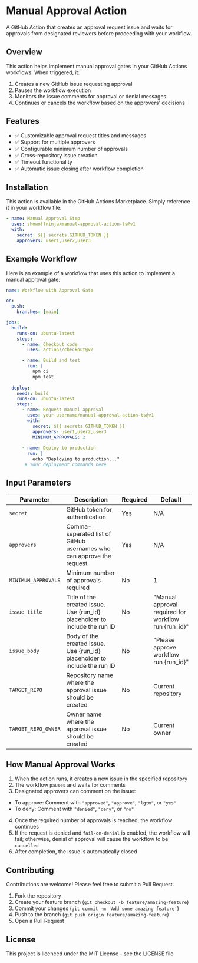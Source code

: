 # Manual Approval Action

A GitHub Action that creates an approval request issue and waits for approvals from designated reviewers before proceeding with your workflow.

## Overview

This action helps implement manual approval gates in your GitHub Actions workflows. When triggered, it:

1. Creates a new GitHub issue requesting approval
2. Pauses the workflow execution
3. Monitors the issue comments for approval or denial messages
4. Continues or cancels the workflow based on the approvers' decisions

## Features
- ✅ Customizable approval request titles and messages
- ✅ Support for multiple approvers
- ✅ Configurable minimum number of approvals
- ✅ Cross-repository issue creation
- ✅ Timeout functionality
- ✅ Automatic issue closing after workflow completion

## Installation

This action is available in the GitHub Actions Marketplace. Simply reference it in your workflow file:

```yaml
- name: Manual Approval Step
  uses: showoffninja/manual-approval-action-ts@v1
  with:
    secret: ${{ secrets.GITHUB_TOKEN }}
    approvers: user1,user2,user3
```

## Example Workflow

Here is an example of a workflow that uses this action to implement a manual approval gate:

```yaml
name: Workflow with Approval Gate

on:
  push:
    branches: [main]

jobs:
  build:
    runs-on: ubuntu-latest
    steps:
      - name: Checkout code
        uses: actions/checkout@v2

      - name: Build and test
        run: |
          npm ci
          npm test
          
  deploy:
    needs: build
    runs-on: ubuntu-latest
    steps:
      - name: Request manual approval
        uses: your-username/manual-approval-action-ts@v1
        with:
          secret: ${{ secrets.GITHUB_TOKEN }}
          approvers: user1,user2,user3
          MINIMUM_APPROVALS: 2
          
      - name: Deploy to production
        run: |
          echo "Deploying to production..."
       # Your deployment commands here
```

## Input Parameters
| Parameter | Description | Required | Default |
|-----------|-------------|----------|---------|
| `secret` | GitHub token for authentication | Yes | N/A |
| `approvers` | Comma-separated list of GitHub usernames who can approve the request | Yes | N/A |
| `MINIMUM_APPROVALS` | Minimum number of approvals required | No | 1 |
| `issue_title` | Title of the created issue. Use {run_id} placeholder to include the run ID | No | "Manual approval required for workflow run {run_id}" |
| `issue_body` | Body of the created issue. Use {run_id} placeholder to include the run ID | No | "Please approve workflow run {run_id}" |
| `TARGET_REPO` | Repository name where the approval issue should be created | No | Current repository |
| `TARGET_REPO_OWNER` | Owner name where the approval issue should be created | No | Current owner |

## How Manual Approval Works

1. When the action runs, it creates a new issue in the specified repository
2. The workflow `pauses` and waits for comments
3. Designated approvers can comment on the issue:
  - To approve: Comment with `"approved"`, `"approve"`, `"lgtm"`, or `"yes"`
  - To deny: Comment with `"denied"`, `"deny"`, or `"no"`
4. Once the required number of approvals is reached, the workflow continues
5. If the request is denied and `fail-on-denial` is enabled, the workflow will fail; otherwise, denial of approval will cause the workflow to be `cancelled`
6. After completion, the issue is automatically closed

## Contributing
Contributions are welcome! Please feel free to submit a Pull Request.

1. Fork the repository
2. Create your feature branch (`git checkout -b feature/amazing-feature`)
3. Commit your changes (`git commit -m 'Add some amazing feature'`)
4. Push to the branch (`git push origin feature/amazing-feature`)
5. Open a Pull Request

## License
This project is licenced under the MIT License - see the LICENSE file
````
